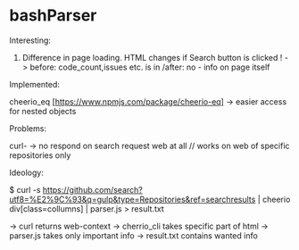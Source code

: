 # bashParser

Interesting:

1) Difference in page loading. HTML changes if Search button is clicked ! 
  -> before:  code_count,issues etc. is in <inframe>/after: no <inframe> - info on page itself
  
Implemented:

cheerio_eq [https://www.npmjs.com/package/cheerio-eq] -> easier access for nested objects

Problems:

curl- -> no respond on search request web at all // works on web of specific repositories only

Ideology:
  
  $ curl -s https://github.com/search?utf8=%E2%9C%93&q=gulp&type=Repositories&ref=searchresults 
  | cheerio div[class=collumns] | parser.js > result.txt
  
  -> curl returns web-context -> cherrio_cli takes specific part of html -> parser.js takes only important info 
  -> result.txt contains wanted info

  
